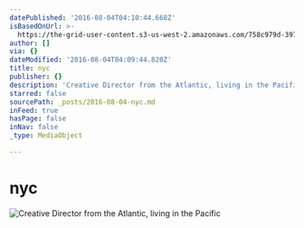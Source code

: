 ```yaml
---
datePublished: '2016-08-04T04:10:44.668Z'
isBasedOnUrl: >-
  https://the-grid-user-content.s3-us-west-2.amazonaws.com/758c979d-397b-4be5-a4d3-b96b59d9bcb1.gif
author: []
via: {}
dateModified: '2016-08-04T04:09:44.820Z'
title: nyc
publisher: {}
description: 'Creative Director from the Atlantic, living in the Pacific'
starred: false
sourcePath: _posts/2016-08-04-nyc.md
inFeed: true
hasPage: false
inNav: false
_type: MediaObject

---
```

# nyc
![Creative Director from the Atlantic, living in the Pacific](https://the-grid-user-content.s3-us-west-2.amazonaws.com/758c979d-397b-4be5-a4d3-b96b59d9bcb1.gif)
